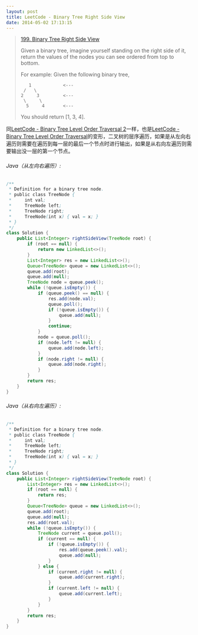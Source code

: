 ```yaml
---
layout: post
title: LeetCode - Binary Tree Right Side View
date: 2014-05-02 17:13:15
---
```


> [199. Binary Tree Right Side View](https://leetcode.com/problems/binary-tree-right-side-view/)
>
> Given a binary tree, imagine yourself standing on the right side of it, return the values of the nodes you can see ordered from top to bottom.
> 
> For example:
> Given the following binary tree,
> 
>        1            <---
>      /   \
>     2     3         <---
>      \     \
>       5     4       <---
>
> You should return [1, 3, 4].

同[LeetCode - Binary Tree Level Order Traversal 2](http://localhost:4000/leetcode/2017/05/03/LeetCode-Binary-Tree-Level-Order-Traversal-2/)一样，也是[LeetCode - Binary Tree Level Order Traversal](http://chaihua.me/leetcode/2017/05/02/LeetCode-Binary-Tre-Level-Order-Traversal/)的变形，二叉树的层序遍历，如果是从左向右遍历则需要在遍历到每一层的最后一个节点时进行输出，如果是从右向左遍历则需要输出没一层的第一个节点。
<!--more-->

###### Java（从左向右遍历）:
``` java
/**
 * Definition for a binary tree node.
 * public class TreeNode {
 *     int val;
 *     TreeNode left;
 *     TreeNode right;
 *     TreeNode(int x) { val = x; }
 * }
 */
class Solution {
    public List<Integer> rightSideView(TreeNode root) {
        if (root == null) {
            return new LinkedList<>();
        }
        List<Integer> res = new LinkedList<>();
        Queue<TreeNode> queue = new LinkedList<>();
        queue.add(root);
        queue.add(null);
        TreeNode node = queue.peek();
        while (!queue.isEmpty()) {
            if (queue.peek() == null) {
                res.add(node.val);
                queue.poll();
                if (!queue.isEmpty()) {
                    queue.add(null);
                }
                continue;
            }
            node = queue.poll();
            if (node.left != null) {
                queue.add(node.left);
            }
            if (node.right != null) {
                queue.add(node.right);
            }
        }
        return res;
    }
}
```

###### Java（从右向左遍历）:
``` java
/**
 * Definition for a binary tree node.
 * public class TreeNode {
 *     int val;
 *     TreeNode left;
 *     TreeNode right;
 *     TreeNode(int x) { val = x; }
 * }
 */
class Solution {
    public List<Integer> rightSideView(TreeNode root) {
        List<Integer> res = new LinkedList<>();
        if (root == null) {
            return res;
        }
        Queue<TreeNode> queue = new LinkedList<>();
        queue.add(root);
        queue.add(null);
        res.add(root.val);
        while (!queue.isEmpty()) {
            TreeNode current = queue.poll();
            if (current == null) {
                if (!queue.isEmpty()) {
                    res.add(queue.peek().val);
                    queue.add(null);
                }
            } else {
                if (current.right != null) {
                    queue.add(current.right);
                }
                if (current.left != null) {
                    queue.add(current.left);
                }
            }
        }
        return res;
    }
}
```